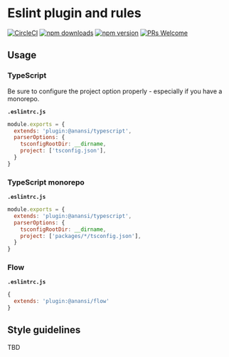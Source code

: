 # Eslint plugin and rules
[![CircleCI](https://circleci.com/gh/ntucker/anansi.svg?style=shield)](https://circleci.com/gh/ntucker/anansi)
[![npm downloads](https://img.shields.io/npm/dm/@anansi/eslint-plugin.svg?style=flat-square)](https://www.npmjs.com/package/@anansi/eslint-plugin)
[![npm version](https://img.shields.io/npm/v/@anansi/eslint-plugin.svg?style=flat-square)](https://www.npmjs.com/package/@anansi/eslint-plugin)
[![PRs Welcome](https://img.shields.io/badge/PRs-welcome-brightgreen.svg?style=flat-square)](http://makeapullrequest.com)

## Usage

### TypeScript

Be sure to configure the project option properly - especially if you have a monorepo.

**`.eslintrc.js`**

```js
module.exports = {
  extends: 'plugin:@anansi/typescript',
  parserOptions: {
    tsconfigRootDir: __dirname,
    project: ['tsconfig.json'],
  }
}
```

### TypeScript monorepo

**`.eslintrc.js`**

```js
module.exports = {
  extends: 'plugin:@anansi/typescript',
  parserOptions: {
    tsconfigRootDir: __dirname,
    project: ['packages/*/tsconfig.json'],
  }
}
```

### Flow

**`.eslintrc.js`**

```js
{
  extends: 'plugin:@anansi/flow'
}
```

## Style guidelines

TBD
